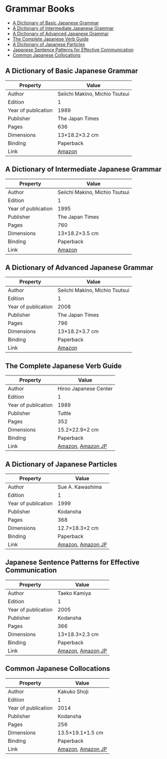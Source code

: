 # Grammar Books

<!-- vim-markdown-toc GFM -->

- [A Dictionary of Basic Japanese Grammar](#a-dictionary-of-basic-japanese-grammar)
- [A Dictionary of Intermediate Japanese Grammar](#a-dictionary-of-intermediate-japanese-grammar)
- [A Dictionary of Advanced Japanese Grammar](#a-dictionary-of-advanced-japanese-grammar)
- [The Complete Japanese Verb Guide](#the-complete-japanese-verb-guide)
- [A Dictionary of Japanese Particles](#a-dictionary-of-japanese-particles)
- [Japanese Sentence Patterns for Effective Communication](#japanese-sentence-patterns-for-effective-communication)
- [Common Japanese Collocations](#common-japanese-collocations)

<!-- vim-markdown-toc -->

## A Dictionary of Basic Japanese Grammar

| Property            | Value               |
|---------------------|---------------------|
| Author              | Seiichi Makino, Michio Tsutsui |
| Edition             | 1                   |
| Year of publication | 1989                |
| Publisher           | The Japan Times     |
| Pages               | 636                 |
| Dimensions          | 13×18.2×3.2 cm      |
| Binding             | Paperback           |
| Link                | [Amazon](https://a.co/d/iLAyPZ6) |

## A Dictionary of Intermediate Japanese Grammar

| Property            | Value               |
|---------------------|---------------------|
| Author              | Seiichi Makino, Michio Tsutsui |
| Edition             | 1                   |
| Year of publication | 1995                |
| Publisher           | The Japan Times     |
| Pages               | 760                 |
| Dimensions          | 13×18.2×3.5 cm      |
| Binding             | Paperback           |
| Link                | [Amazon](https://a.co/d/9sQfHBe) |

## A Dictionary of Advanced Japanese Grammar

| Property            | Value               |
|---------------------|---------------------|
| Author              | Seiichi Makino, Michio Tsutsui |
| Edition             | 1                   |
| Year of publication | 2008                |
| Publisher           | The Japan Times     |
| Pages               | 796                 |
| Dimensions          | 13×18.2×3.7 cm      |
| Binding             | Paperback           |
| Link                | [Amazon](https://a.co/d/2H3Cx6S) |

## The Complete Japanese Verb Guide

| Property            | Value               |
|---------------------|---------------------|
| Author              | Hiroo Japanese Center |
| Edition             | 1                   |
| Year of publication | 1989                |
| Publisher           | Tuttle              |
| Pages               | 352                 |
| Dimensions          | 15.2×22.9×2 cm      |
| Binding             | Paperback           |
| Link                | [Amazon](https://a.co/d/8W6SkIa), [Amazon JP](https://amzn.asia/d/14o3ceH) |


## A Dictionary of Japanese Particles

| Property            | Value               |
|---------------------|---------------------|
| Author              | Sue A. Kawashima    |
| Edition             | 1                   |
| Year of publication | 1999                |
| Publisher           | Kodansha            |
| Pages               | 368                 |
| Dimensions          | 12.7×18.3×2 cm      |
| Binding             | Paperback           |
| Link                | [Amazon](https://a.co/d/fc5MPst), [Amazon JP](https://amzn.asia/d/f5MRmpM) |


## Japanese Sentence Patterns for Effective Communication

| Property            | Value               |
|---------------------|---------------------|
| Author              | Taeko Kamiya        |
| Edition             | 1                   |
| Year of publication | 2005                |
| Publisher           | Kodansha            |
| Pages               | 366                 |
| Dimensions          | 13×18.3×2.3 cm      |
| Binding             | Paperback           |
| Link                | [Amazon](https://a.co/d/7qvLk0a), [Amazon JP](https://amzn.asia/d/ikxWXT6) |


## Common Japanese Collocations

| Property            | Value               |
|---------------------|---------------------|
| Author              | Kakuko Shoji        |
| Edition             | 1                   |
| Year of publication | 2014                |
| Publisher           | Kodansha            |
| Pages               | 256                 |
| Dimensions          | 13.5×19.1×1.5 cm      |
| Binding             | Paperback           |
| Link                | [Amazon](https://a.co/d/bLzP5Py), [Amazon JP](https://amzn.asia/d/7G2L3Vb) |
